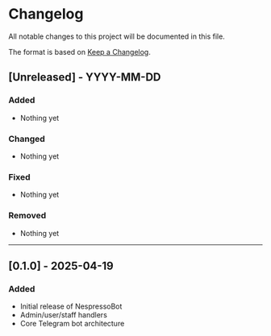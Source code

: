 <!-- markdownlint-disable MD022 MD024 MD032-->

# Changelog

All notable changes to this project will be documented in this file.

The format is based on [Keep a Changelog](https://keepachangelog.com/en/1.0.0/).

## [Unreleased] - YYYY-MM-DD
### Added
- Nothing yet

### Changed
- Nothing yet

### Fixed
- Nothing yet

### Removed
- Nothing yet

---

## [0.1.0] - 2025-04-19
### Added
- Initial release of NespressoBot
- Admin/user/staff handlers
- Core Telegram bot architecture
